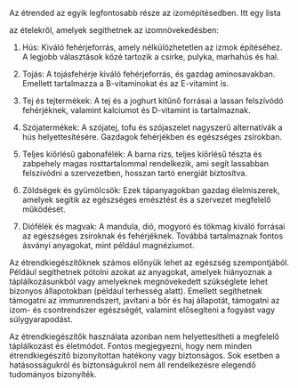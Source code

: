 Az étrended az egyik legfontosabb része az izomépitésedben. Itt egy lista

 az ételekről, amelyek segíthetnek az izomnövekedésben:

1. Hús: Kiváló fehérjeforrás, amely nélkülözhetetlen az izmok építéséhez. A legjobb választások közé tartozik a csirke, pulyka, marhahús és hal.

2. Tojás: A tojásfehérje kiváló fehérjeforrás, és gazdag aminosavakban. Emellett tartalmazza a B-vitaminokat és az E-vitamint is.

3. Tej és tejtermékek: A tej és a joghurt kitűnő forrásai a lassan felszívódó fehérjéknek, valamint kalciumot és D-vitamint is tartalmaznak.

4. Szójatermékek: A szójatej, tofu és szójaszelet nagyszerű alternatívák a hús helyettesítésére. Gazdagok fehérjékben és egészséges zsírokban.

5. Teljes kiőrlésű gabonafélék: A barna rizs, teljes kiőrlésű tészta és zabpehely magas rosttartalommal rendelkezik, ami segít lassabban felszívódni a szervezetben, hosszan tartó energiát biztosítva.

6. Zöldségek és gyümölcsök: Ezek tápanyagokban gazdag élelmiszerek, amelyek segítik az egészséges emésztést és a szervezet megfelelő működését.

7. Diófélék és magvak: A mandula, dió, mogyoró és tökmag kiváló forrásai az egészséges zsíroknak és fehérjéknek. Továbbá tartalmaznak fontos ásványi anyagokat, mint például magnéziumot.

Az étrendkiegészítőknek számos előnyük lehet az egészség szempontjából. Például segíthetnek pótolni azokat az anyagokat, amelyek hiányoznak a táplálkozásunkból vagy amelyeknek megnövekedett szükséglete lehet bizonyos állapotokban (például terhesség alatt). Emellett segíthetnek támogatni az immunrendszert, javítani a bőr és haj állapotát, támogatni az izom- és csontrendszer egészségét, valamint elősegíteni a fogyást vagy súlygyarapodást.

Az étrendkiegészítők használata azonban nem helyettesítheti a megfelelő táplálkozást és életmódot. Fontos megjegyezni, hogy nem minden étrendkiegészítő bizonyítottan hatékony vagy biztonságos. Sok esetben a hatásosságukról és biztonságukról nem áll rendelkezésre elegendő tudományos bizonyíték.
